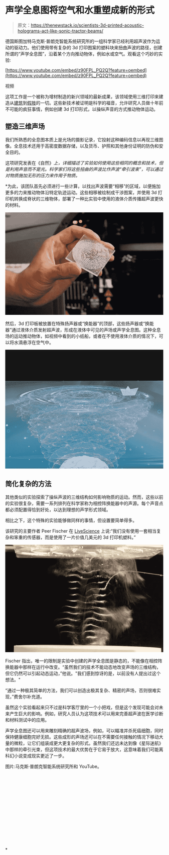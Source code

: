 # 声学全息图将空气和水重塑成新的形式

> 原文：<https://thenewstack.io/scientists-3d-printed-acoustic-holograms-act-like-sonic-tractor-beams/>

德国斯图加特马克斯·普朗克智能系统研究所的一组科学家已经利用超声波作为运动的驱动力。他们使用带有复杂的 3d 打印图案的塑料块来扭曲声波的路径，创建所谓的“声学全息图”，沿着某个方向推动物体，例如水或空气。观看这个巧妙的实验:

[https://www.youtube.com/embed/z90FPL_PQ2Q?feature=oembed](https://www.youtube.com/embed/z90FPL_PQ2Q?feature=oembed)

视频

这项工作是一个被称为增材制造的新兴领域的最新成果，该领域使用三维打印来建造从[建筑](https://thenewstack.io/emerging-objects-3d-printing-pioneers-will-build-houses-salt/)到[假肢](https://thenewstack.io/robo-prosthetics-for-the-masses-is-a-future-ready-to-happen/)的一切。这些新技术被证明是科学的福音，允许研究人员做十年前不可能的疯狂事情，例如创建 3d 打印形式，以操纵声音的方式推动物体运动。

## 塑造三维声场

我们所熟悉的全息图本质上是光场的摄影记录，它投射这种编码信息以再现三维图像。全息技术还用于高密度数据存储，以及货币、护照和其他身份证明的防伪和安全目的。

这项研究发表在《自然》[](http://www.nature.com/nature/journal/v537/n7621/full/nature19755.html)*上，详细描述了实验如何使用这些相同的概念和技术，但是利用声音而不是光。科学家们将这些扭曲的声波比作声波“牵引波束”，可以通过对物质施加无形的压力来作用于物质。*

 *为此，该团队首先必须进行一些计算，以找出声波需要“相移”的区域，以便施加更多的力来推动物体沿特定轨迹运动。这些相移被绘制成干涉图案，并使用 3d 打印机转换成脊状的三维物体，部署了一种比实验中使用的液体介质传播超声波更快的材料。

![acoustic-holograms-2](img/f2e5c164931c6df19c85aa62c7b61261.png)

然后，3d 打印板被放置在特殊扬声器或“换能器”的顶部，这些扬声器或“换能器”通过液体介质发射超声波，形成在液体中可见的声场或声学全息图。这种全息场的运动推动物体，如视频中看到的小纸船，或者在不使用液体介质的情况下，可以将水滴悬浮在空气中。

![acoustic-holograms-1](img/46897cffcb0350d57d087a4ee0fdfbae.png)

## 简化复杂的方法

其他类似的实验探索了操纵声波的三维结构如何影响物质的运动。然而，这些以前的实验很复杂，需要一系列排列在科学家称为相控阵换能器中的声源。每个声音点都必须配置得恰到好处，以达到理想的声学形式领域。

相比之下，这个特殊的实验能够做同样的事情，但设置要简单得多。

该研究的主要作者 Peer Fischer 在 [LiveScience](http://www.livescience.com/56202-3d-printed-acoustic-holograms.html) 上说:“我们没有使用一套相当复杂和笨重的传感器，而是使用了一片价值几美元的 3d 打印机塑料。”

![acoustic-holograms-3](img/dc47968448be31be16ee493c108b0287.png)

Fischer 指出，唯一的限制是实验中创建的声学全息图是静态的，不能像在相控阵换能器中那样在运行中改变。“虽然我们的技术不能动态地改变声场的三维结构，但它仍然可以引起动态运动，”他说。"我们感到惊讶的是，以前没有人提出过这个想法。"

“通过一种极其简单的方法，我们可以创造出极其复杂、精密的声场，否则很难实现，”费舍尔补充道。

虽然这个实验看起来只不过是科学客厅里的一个小把戏，但是这个发现可能会对未来产生巨大的影响。例如，研究人员认为这项技术可以用来完善超声波在医学诊断和材料测试中的应用。

声学全息图还可以用来雕刻精确的超声波场，例如，可以瞄准并杀死癌细胞，同时保持健康细胞完好无损。这些成形的声场还可以在不需要任何接触的情况下移动大量的微粒，让它们组装成更大更复杂的形式。虽然我们还远未达到像《星际迷航》中那样的牵引光束，但这项技术的最大优势在于它易于放大，这意味着我们可能离科幻小说变成现实更近了一步。

图片:马克斯·普朗克智能系统研究所和 YouTube。

<svg xmlns:xlink="http://www.w3.org/1999/xlink" viewBox="0 0 68 31" version="1.1"><title>Group</title> <desc>Created with Sketch.</desc></svg>*
